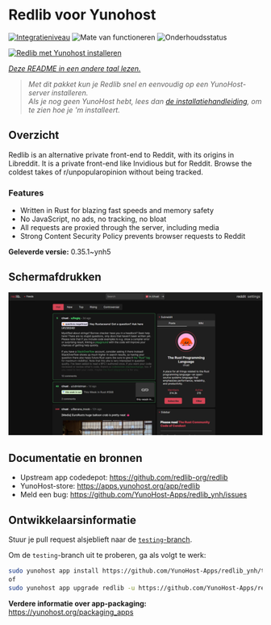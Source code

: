 <!--
NB: Deze README is automatisch gegenereerd door <https://github.com/YunoHost/apps/tree/master/tools/readme_generator>
Hij mag NIET handmatig aangepast worden.
-->

# Redlib voor Yunohost

[![Integratieniveau](https://apps.yunohost.org/badge/integration/redlib)](https://ci-apps.yunohost.org/ci/apps/redlib/)
![Mate van functioneren](https://apps.yunohost.org/badge/state/redlib)
![Onderhoudsstatus](https://apps.yunohost.org/badge/maintained/redlib)

[![Redlib met Yunohost installeren](https://install-app.yunohost.org/install-with-yunohost.svg)](https://install-app.yunohost.org/?app=redlib)

*[Deze README in een andere taal lezen.](./ALL_README.md)*

> *Met dit pakket kun je Redlib snel en eenvoudig op een YunoHost-server installeren.*  
> *Als je nog geen YunoHost hebt, lees dan [de installatiehandleiding](https://yunohost.org/install), om te zien hoe je 'm installeert.*

## Overzicht

Redlib is an alternative private front-end to Reddit, with its origins in Libreddit. It is a private front-end like Invidious but for Reddit. Browse the coldest takes of r/unpopularopinion without being tracked.

### Features

- Written in Rust for blazing fast speeds and memory safety
- No JavaScript, no ads, no tracking, no bloat
- All requests are proxied through the server, including media
- Strong Content Security Policy prevents browser requests to Reddit


**Geleverde versie:** 0.35.1~ynh5

## Schermafdrukken

![Schermafdrukken van Redlib](./doc/screenshots/screenshot.png)

## Documentatie en bronnen

- Upstream app codedepot: <https://github.com/redlib-org/redlib>
- YunoHost-store: <https://apps.yunohost.org/app/redlib>
- Meld een bug: <https://github.com/YunoHost-Apps/redlib_ynh/issues>

## Ontwikkelaarsinformatie

Stuur je pull request alsjeblieft naar de [`testing`-branch](https://github.com/YunoHost-Apps/redlib_ynh/tree/testing).

Om de `testing`-branch uit te proberen, ga als volgt te werk:

```bash
sudo yunohost app install https://github.com/YunoHost-Apps/redlib_ynh/tree/testing --debug
of
sudo yunohost app upgrade redlib -u https://github.com/YunoHost-Apps/redlib_ynh/tree/testing --debug
```

**Verdere informatie over app-packaging:** <https://yunohost.org/packaging_apps>
